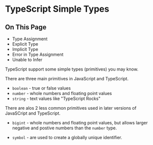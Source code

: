 # TypeScript Simple Types

## On This Page

- Type Assignment
- Explicit Type
- Implicit Type
- Error in Type Assignment
- Unable to Infer


TypeScript support some simple types (primitives) you may know.



There are three main primitives in JavaScript and TypeScript.

- `boolean` - true or false values
- `number` - whole numbers and floating point values
- `string` - text values like "TypeScript Rocks"

There are alos 2 less common primitives used in later versions of JavaSCript and TypeScript.

- `bigint` - whole numbers and floating point values, but allows larger negative and postive numbers than the `number` type.

- `symbol` - are used to create a globally unique identifier.


